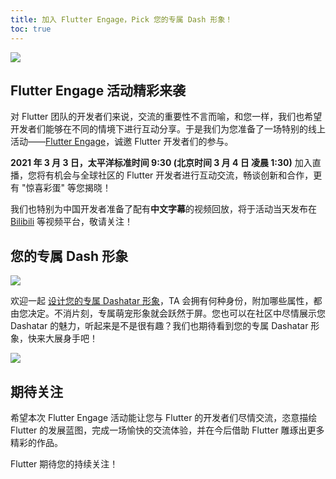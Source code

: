 ```yaml
---
title: 加入 Flutter Engage，Pick 您的专属 Dash 形象！
toc: true
---
```


![](https://devrel.andfun.cn/devrel/posts/2021/03/bff7897911fed.png) 

## Flutter Engage 活动精彩来袭

对 Flutter 团队的开发者们来说，交流的重要性不言而喻，和您一样，我们也希望开发者们能够在不同的情境下进行互动分享。于是我们为您准备了一场特别的线上活动——[Flutter Engage](https://events.flutter.dev/)，诚邀 Flutter 开发者们的参与。

**2021 年 3 月 3 日，太平洋标准时间 9:30 (北京时间 3 月 4 日 凌晨 1:30)** 加入直播，您将有机会与全球社区的 Flutter 开发者进行互动交流，畅谈创新和合作，更有 "惊喜彩蛋" 等您揭晓！

我们也特别为中国开发者准备了配有**中文字幕**的视频回放，将于活动当天发布在 [Bilibili](https://space.bilibili.com/64169458) 等视频平台，敬请关注！

## 您的专属 Dash 形象

 ![](https://devrel.andfun.cn/devrel/posts/2021/03/1456332436c3b.png)

欢迎一起 [设计您的专属 Dashatar 形象](https://dashatar.flutter.cn/)，TA 会拥有何种身份，附加哪些属性，都由您决定。不消片刻，专属萌宠形象就会跃然于屏。您也可以在社区中尽情展示您 Dashatar 的魅力，听起来是不是很有趣？我们也期待看到您的专属 Dashatar 形象，快来大展身手吧！

![](https://devrel.andfun.cn/devrel/posts/2021/03/192f79dc604eb.png) 

## 期待关注

希望本次 Flutter Engage 活动能让您与 Flutter 的开发者们尽情交流，恣意描绘 Flutter 的发展蓝图，完成一场愉快的交流体验，并在今后借助 Flutter 雕琢出更多精彩的作品。

Flutter 期待您的持续关注！
